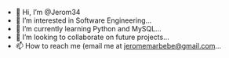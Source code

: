 - 👋 Hi, I’m @Jerom34
- 👀 I’m interested in Software Engineering...
- 🌱 I’m currently learning Python and MySQL...
- 💞️ I’m looking to collaborate on future projects...
- 📫 How to reach me (email me at jeromemarbebe@gmail.com...

<!---
Jerom34/Jerom34 is a ✨ special ✨ repository because its `README.md` (this file) appears on your GitHub profile.
You can click the Preview link to take a look at your changes.
--->
